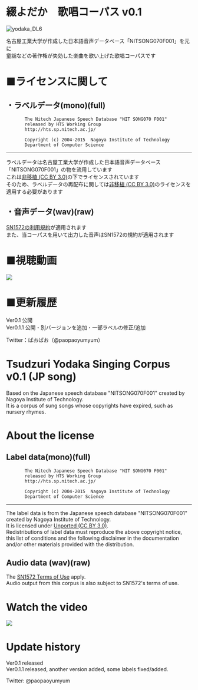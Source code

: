 # 綴よだか　歌唱コーパス v0.1 
![yodaka_DL6](https://user-images.githubusercontent.com/32325910/147927243-30cda266-4438-4e65-870c-876b95abb10d.png)

名古屋工業大学が作成した日本語音声データベース「NITSONG070F001」を元に  
童謡などの著作権が失効した楽曲を歌い上げた歌唱コーパスです

# ■ライセンスに関して
・ラベルデータ(mono)(full)
 ----------------------------------------------------------------- 
           The Nitech Japanese Speech Database "NIT SONG070 F001"  
           released by HTS Working Group                           
           http://hts.sp.nitech.ac.jp/                             
           
           Copyright (c) 2004-2015  Nagoya Institute of Technology  
           Department of Computer Science  
----------------------------------------------------------------- 
    
                           
ラベルデータは名古屋工業大学が作成した日本語音声データベース「NITSONG070F001」の物を流用しています  
これは[非移植 (CC BY 3.0)](https://creativecommons.org/licenses/by/3.0/deed.ja "クリエイティブ・コモンズ表示3.0")の下でライセンスされています  
そのため、ラベルデータの再配布に関しては[非移植 (CC BY 3.0)](https://creativecommons.org/licenses/by/3.0/deed.ja "クリエイティブ・コモンズ表示3.0")のライセンスを適用する必要があります

  
・音声データ(wav)(raw)
 ----------------------------------------------------------------- 
[SN1572の利用規約](http://sn1572-nighthawk.sakura.ne.jp/tos.html "SN1572")が適用されます  
また、当コーパスを用いて出力した音声はSN1572の規約が適用されます

# ■視聴動画

[![](https://img.youtube.com/vi/4xizuiT2cwc/0.jpg)](https://www.youtube.com/watch?v=4xizuiT2cwc)

# ■更新履歴

 Ver0.1 公開  
 Ver0.1.1 公開・別バージョンを追加・一部ラベルの修正/追加

Twitter：ぱおぱお（@paopaoyumyum）




# Tsudzuri Yodaka Singing Corpus v0.1 (JP song)

Based on the Japanese speech database "NITSONG070F001" created by Nagoya Institute of Technology.  
It is a corpus of sung songs whose copyrights have expired, such as nursery rhymes.

# About the license
Label data(mono)(full)
 ----------------------------------------------------------------- 
           The Nitech Japanese Speech Database "NIT SONG070 F001"  
           released by HTS Working Group                           
           http://hts.sp.nitech.ac.jp/                             
           
           Copyright (c) 2004-2015  Nagoya Institute of Technology  
           Department of Computer Science  
----------------------------------------------------------------- 

The label data is from the Japanese speech database "NITSONG070F001" created by Nagoya Institute of Technology.  
It is licensed under [Unported (CC BY 3.0)](https://creativecommons.org/licenses/by/3.0/deed.ja "Creative Commons Attribution 3.0").  
Redistributions of label data must reproduce the above copyright notice, this list of conditions and the following disclaimer in the documentation and/or other materials provided with the distribution.

  
Audio data (wav)(raw)
 ----------------------------------------------------------------- 
The [SN1572 Terms of Use](http://sn1572-nighthawk.sakura.ne.jp/tos.html "SN1572") apply.  
Audio output from this corpus is also subject to SN1572's terms of use.

# Watch the video

[![](https://img.youtube.com/vi/4xizuiT2cwc/0.jpg)](https://www.youtube.com/watch?v=4xizuiT2cwc)

# Update history

 Ver0.1 released  
 Ver0.1.1 released, another version added, some labels fixed/added.

Twitter: @paopaoyumyum
